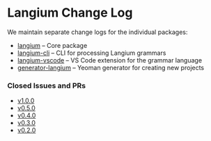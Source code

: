 # Langium Change Log

We maintain separate change logs for the individual packages:

 * [langium](./packages/langium/CHANGELOG.md) &ndash; Core package
 * [langium-cli](./packages/langium-cli/CHANGELOG.md) &ndash; CLI for processing Langium grammars
 * [langium-vscode](./packages/langium-vscode/CHANGELOG.md) &ndash; VS Code extension for the grammar language
 * [generator-langium](./packages/generator-langium/CHANGELOG.md) &ndash; Yeoman generator for creating new projects

### Closed Issues and PRs

 * [v1.0.0](https://github.com/langium/langium/milestone/5?closed=1)
 * [v0.5.0](https://github.com/langium/langium/milestone/4?closed=1)
 * [v0.4.0](https://github.com/langium/langium/milestone/3?closed=1)
 * [v0.3.0](https://github.com/langium/langium/milestone/2?closed=1)
 * [v0.2.0](https://github.com/langium/langium/milestone/1?closed=1)
